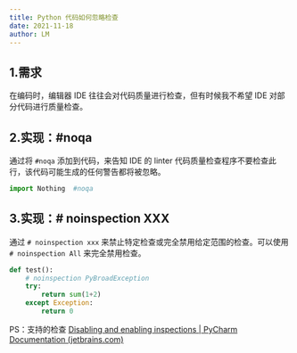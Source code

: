 ```yaml
---
title: Python 代码如何忽略检查
date: 2021-11-18
author: LM
---
```


## 1.需求

在编码时，编辑器 IDE 往往会对代码质量进行检查，但有时候我不希望 IDE 对部分代码进行质量检查。

## 2.实现：#noqa

通过将 `#noqa` 添加到代码，来告知 IDE 的 linter 代码质量检查程序不要检查此行，该代码可能生成的任何警告都将被忽略。

```python
import Nothing  #noqa
```

## 3.实现：# noinspection XXX

通过 `# noinspection xxx` 来禁止特定检查或完全禁用给定范围的检查。可以使用 `# noinspection All` 来完全禁用检查。

```python
def test():
    # noinspection PyBroadException
    try:
        return sum(1+2)
    except Exception:
        return 0
```

PS：支持的检查 [Disabling and enabling inspections | PyCharm Documentation (jetbrains.com)](https://www.jetbrains.com/help/pycharm/disabling-and-enabling-inspections.html#comments-ref)